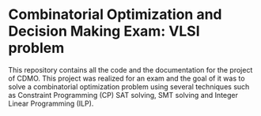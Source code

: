 # Combinatorial Optimization and Decision Making Exam: VLSI problem

This repository contains all the code and the documentation for the project of CDMO. This project was realized for an exam and the goal of it was to solve a combinatorial optimization 
problem using several techniques such as Constraint Programming (CP) SAT solving, SMT solving and Integer Linear Programming (ILP).
 

